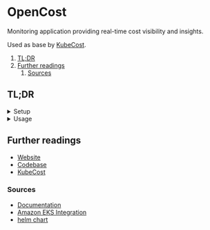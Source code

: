 # OpenCost

Monitoring application providing real-time cost visibility and insights.

Used as base by [KubeCost].

1. [TL;DR](#tldr)
1. [Further readings](#further-readings)
   1. [Sources](#sources)

## TL;DR

<details>
  <summary>Setup</summary>

Requires:

- A [Prometheus] instance to be available.

  > [!caution]
  > OpenCost's pods **will** error out and go in CrashLoopBackoff if it cannot connect to Prometheus.<br/>
  > See the Helm chart values at `opencost.prometheus` to configure that connection.

- The above Prometheus instance to have a scrape target configured for OpenCost.<br/>
  See [OpenCost extraScrapeConfigs for Prometheus].

```sh
helm repo add 'opencost' 'https://opencost.github.io/opencost-helm-chart' && helm repo update 'opencost'
helm search repo 'opencost/opencost' --versions

helm show values --repo 'https://opencost.github.io/opencost-helm-chart' 'opencost'

helm --namespace 'opencost' upgrade --install 'opencost' 'opencost/opencost' --create-namespace
helm --namespace 'opencost' upgrade --install 'opencost' --create-namespace \
  --repo 'https://opencost.github.io/opencost-helm-chart' 'opencost' \
  --set 'opencost.prometheus.internal.namespaceName=prometheus'

helm --namespace 'opencost' uninstall 'opencost' \
&& kubectl delete namespace 'opencost'
```

</details>

<details>
  <summary>Usage</summary>

```sh
kubectl --namespace 'opencost' port-forward 'service/opencost' '9003' '9090'
curl 'http://localhost:9003/allocation/compute?window=60m'
open 'http://localhost:9090'
```

</details>

<!-- Uncomment if used
<details>
  <summary>Real world use cases</summary>

```sh
```

</details>
-->

## Further readings

- [Website]
- [Codebase]
- [KubeCost]

### Sources

- [Documentation]
- [Amazon EKS Integration]
- [helm chart]

<!--
  Reference
  ═╬═Time══
  -->

<!-- In-article sections -->
<!-- Knowledge base -->
[KubeCost]: kubecost.md
[Prometheus]: ../prometheus/README.md

<!-- Files -->
<!-- Upstream -->
[Amazon EKS Integration]: https://www.ibm.com/docs/en/kubecost/self-hosted/2.x?topic=installations-amazon-eks-integration
[codebase]: https://github.com/opencost/opencost
[documentation]: https://opencost.io/docs/
[helm chart]: https://github.com/opencost/opencost-helm-chart/
[website]: https://opencost.io/
[OpenCost extraScrapeConfigs for Prometheus]: https://raw.githubusercontent.com/opencost/opencost/develop/kubernetes/prometheus/extraScrapeConfigs.yaml

<!-- Others -->
